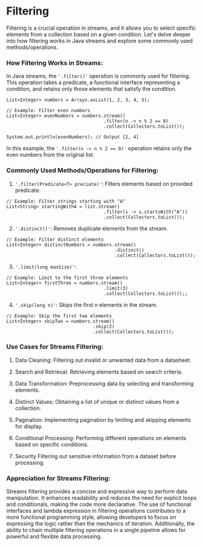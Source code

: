 # Filtering

Filtering is a crucial operation in streams, and it allows you to select specific elements
from a collection based on a given condition. Let's delve deeper into how filtering works in
Java streams and explore some commonly used methods/operations.

### How Filtering Works in Streams:
In Java streams, the `'.filter()'` operation is commonly used for filtering. This operation
takes a predicate, a functional interface representing a condition, and retains only those
elements that satisfy the condition.
```
List<Integer> numbers = Arrays.asList(1, 2, 3, 4, 5);

// Example: Filter even numbers
List<Integer> evenNumbers = numbers.stream()
                                    .filter(n -> n % 2 == 0)
                                    .collect(Collectors.toList());
                                    
System.out.println(evenNumbers); // Output [2, 4]
```
In this example, the `'.filter(n -> n % 2 == 0)'` operation retains only the even numbers
from the original list.

### Commonly Used Methods/Operations for Filtering:

1. `'.filter(Predicate<T> preciate)'`:
Filters elements based on provided predicate.
```
// Example: Filter strings starting with "A"
List<String> startingWithA = list.stream()
                                    .filter(s -> s.startsWith("A"))
                                    .collect(Collectors.toList());
```

2. `'.distinct()'`:
Removes duplicate elements from the stream.
```
// Example: Filter distinct elements
List<Integer> distinctNumbers = numbers.stream()
                                        .distinct()
                                        .collect(Collectors.toList());
```

3. `'.limit(long maxSize)'`:
```
// Example: Limit to the first three elements
List<Integer> firstThree = numbers.stream()
                                    .limit(3)
                                    .collect(Collectors.toList());;
```

4. `'.skip(long n)'`:
Skips the first n elements in the stream.
```
// Example: Skip the first two elements
List<Integer> skipTwo = numbers.stream()
                                .skip(2)
                                .collect(Collectors.toList());
```

### Use Cases for Streams Filtering:

1. Data Cleaning:
Filtering out invalid or unwanted data from a datasheet.

2. Search and Retrieval:
Retrieving elements based on search criteria.

3. Data Transformation:
Preprocessing data by selecting and transforming elements.

4. Distinct Values:
Obtaining a list of unique or distinct values from a collection.

5. Pagination:
Implementing pagination by limiting and skipping elements for display.

6. Conditional Processing:
Performing different operations on elements based on specific conditions.

7. Security
Filtering out sensitive information from a dataset before processing.

### Appreciation for Streams Filtering:
Streams filtering provides a concise and expressive way to perform data manipulation. It
enhances readability and reduces the need for explicit loops and conditionals, making the
code more declarative. The use of functional interfaces and lambda expression in filtering
operations contributes to a more functional programming style, allowing developers to focus
on expressing the logic rather than the mechanics of iteration. Additionally, the ability to
chain multiple filtering operations in a single pipeline allows for powerful and flexible
data processing.

